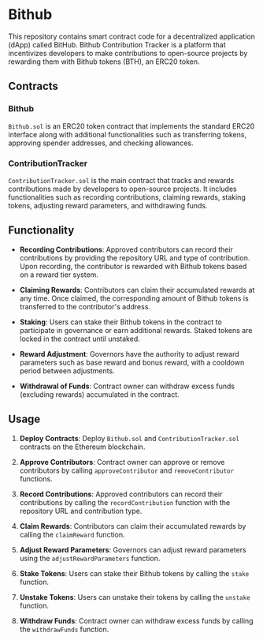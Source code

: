 # Bithub

This repository contains smart contract code for a decentralized application (dApp) called BitHub. Bithub Contribution Tracker is a platform that incentivizes developers to make contributions to open-source projects by rewarding them with Bithub tokens (BTH), an ERC20 token.

## Contracts

### Bithub

`Bithub.sol` is an ERC20 token contract that implements the standard ERC20 interface along with additional functionalities such as transferring tokens, approving spender addresses, and checking allowances.

### ContributionTracker

`ContributionTracker.sol` is the main contract that tracks and rewards contributions made by developers to open-source projects. It includes functionalities such as recording contributions, claiming rewards, staking tokens, adjusting reward parameters, and withdrawing funds.

## Functionality

- **Recording Contributions**: Approved contributors can record their contributions by providing the repository URL and type of contribution. Upon recording, the contributor is rewarded with Bithub tokens based on a reward tier system.

- **Claiming Rewards**: Contributors can claim their accumulated rewards at any time. Once claimed, the corresponding amount of Bithub tokens is transferred to the contributor's address.

- **Staking**: Users can stake their Bithub tokens in the contract to participate in governance or earn additional rewards. Staked tokens are locked in the contract until unstaked.

- **Reward Adjustment**: Governors have the authority to adjust reward parameters such as base reward and bonus reward, with a cooldown period between adjustments.

- **Withdrawal of Funds**: Contract owner can withdraw excess funds (excluding rewards) accumulated in the contract.

## Usage

1. **Deploy Contracts**: Deploy `Bithub.sol` and `ContributionTracker.sol` contracts on the Ethereum blockchain.

2. **Approve Contributors**: Contract owner can approve or remove contributors by calling `approveContributor` and `removeContributor` functions.

3. **Record Contributions**: Approved contributors can record their contributions by calling the `recordContribution` function with the repository URL and contribution type.

4. **Claim Rewards**: Contributors can claim their accumulated rewards by calling the `claimReward` function.

5. **Adjust Reward Parameters**: Governors can adjust reward parameters using the `adjustRewardParameters` function.

6. **Stake Tokens**: Users can stake their Bithub tokens by calling the `stake` function.

7. **Unstake Tokens**: Users can unstake their tokens by calling the `unstake` function.

8. **Withdraw Funds**: Contract owner can withdraw excess funds by calling the `withdrawFunds` function.
